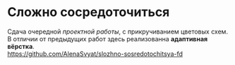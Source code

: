 Сложно сосредоточиться  
=================
Сдача очередной *проектной работы*, с прикручиванием цветовых схем.  
В отличии от предыдущих работ здесь реализованна **адаптивная вёрстка**.  
https://github.com/AlenaSvyat/slozhno-sosredotochitsya-fd 